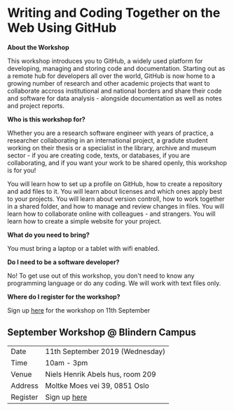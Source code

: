 # Writing and Coding Together on the Web Using GitHub

**About the Workshop**

This workshop introduces you to GitHub, a widely used platform for developing, 
managing and storing code and documentation. Starting out as a remote hub for developers all over the world,
GitHub is now home to a growing number of research and other academic projects that
want to collaborate accross institutional and national borders and share their code and software for data analysis - 
alongside documentation as well as notes and project reports.

**Who is this workshop for?**

Whether you are a research software engineer with years of practice, a researcher collaborating in an
international project, a gradute student working on their thesis or a specialist in the library, archive 
and museum sector - if you are creating code, texts, or databases, if you are collaborating, and if you 
want your work to be shared openly, this workshop is for you!

You will learn how to set up a profile on GitHub, how to create a repository and add files to it.
You will learn about licenses and which ones apply best to your projects.
You will learn about version controll, how to work together in a shared folder, and how to manage and 
review changes in files.
You will learn how to collaborate online with colleagues - and strangers.
You will learn how to create a simple website for your project.

**What do you need to bring?**

You must bring a laptop or a tablet with wifi enabled.

**Do I need to be a software developer?**

No! To get use out of this workshop, you don't need to know any programming language or do any coding.
We will work with text files only.

**Where do I register for the workshop?**

Sign up [here](https://nettskjema.uio.no/a/122784) for the workshop on 11th September

## September Workshop @ Blindern Campus

|||
|---|---|
|Date|11th September 2019 (Wednesday)|
|Time|10am - 3pm|
|Venue|Niels Henrik Abels hus, room 209|
|Address|Moltke Moes vei 39, 0851 Oslo|
|Register|Sign up [here](https://nettskjema.uio.no/a/122784)|

<!-- ## October Workshop @ Blindern Campus
|||
|---|---|
|Date|11th September 2019 (Wednesday)|
|Time|10am - 3 pm|
|Venue|Niels Henrik Abels hus, room 209|
|Address|Moltke Moes vei 39, 0851 Oslo|
|Register|Sign up [here]()| -->

